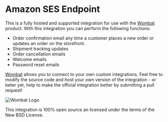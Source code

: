 # Amazon SES Endpoint

This is a fully hosted and supported integration for use with the [Wombat](http://wombat.co) product. With this integration you can perform the following functions:

* Order confirmation email any time a customer places a new order or updates an order on the storefront.
* Shipment tracking updates
* Order cancellation emails
* Welcome emails
* Password reset emails

[Wombat](http://wombat.co) allows you to connect to your own custom integrations.  Feel free to modify the source code and host your own version of the integration - or beter yet, help to make the official integration better by submitting a pull request!

![Wombat Logo](http://spreecommerce.com/images/wombat_logo.png)

This integration is 100% open source an licensed under the terms of the New BSD License.
